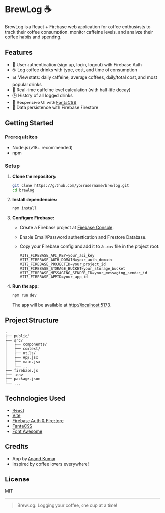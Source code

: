 # BrewLog ☕️

BrewLog is a React + Firebase web application for coffee enthusiasts to track their coffee consumption, monitor caffeine levels, and analyze their coffee habits and spending.

## Features

- 🔐 User authentication (sign up, login, logout) with Firebase Auth
- ☕️ Log coffee drinks with type, cost, and time of consumption
- 📊 View stats: daily caffeine, average coffees, daily/total cost, and most popular drinks
- 🧮 Real-time caffeine level calculation (with half-life decay)
- 🕒 History of all logged drinks
- 🎨 Responsive UI with [FantaCSS](http://www.fantacss.smoljames.com)
- 💾 Data persistence with Firebase Firestore

## Getting Started

### Prerequisites

- Node.js (v18+ recommended)
- npm

### Setup

1. **Clone the repository:**

   ```sh
   git clone https://github.com/yourusername/brewlog.git
   cd brewlog
   ```

2. **Install dependencies:**

   ```sh
   npm install
   ```

3. **Configure Firebase:**

   - Create a Firebase project at [Firebase Console](https://console.firebase.google.com/).
   - Enable Email/Password authentication and Firestore Database.
   - Copy your Firebase config and add it to a `.env` file in the project root:

     ```
     VITE_FIREBASE_API_KEY=your_api_key
     VITE_FIREBASE_AUTH_DOMAIN=your_auth_domain
     VITE_FIREBASE_PROJECTID=your_project_id
     VITE_FIREBASE_STORAGE_BUCKET=your_storage_bucket
     VITE_FIREBASE_MESSAGING_SENDER_ID=your_messaging_sender_id
     VITE_FIREBASE_APPID=your_app_id
     ```

4. **Run the app:**

   ```sh
   npm run dev
   ```

   The app will be available at [http://localhost:5173](http://localhost:5173).

## Project Structure

```
.
├── public/
├── src/
│   ├── components/
│   ├── context/
│   ├── utils/
│   ├── App.jsx
│   ├── main.jsx
│   └── ...
├── firebase.js
├── .env
├── package.json
└── ...
```

## Technologies Used

- [React](https://react.dev/)
- [Vite](https://vitejs.dev/)
- [Firebase Auth & Firestore](https://firebase.google.com/)
- [FantaCSS](http://www.fantacss.smoljames.com)
- [Font Awesome](https://fontawesome.com/)

## Credits

- App by [Anand Kumar](https://www.linkedin.com/in/anand-kumar-023231291)
- Inspired by coffee lovers everywhere!

## License

MIT

---

> BrewLog: Logging your coffee, one cup at a time!
